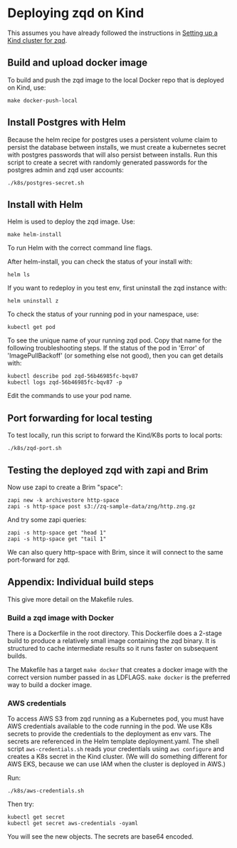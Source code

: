 # Deploying zqd on Kind

This assumes you have already followed the instructions in [Setting up a Kind cluster for zqd](kind-setup.md).

## Build and upload docker image
To build and push the zqd image to the local Docker repo that is deployed on Kind, use:
```
make docker-push-local
```

## Install Postgres with Helm

Because the helm recipe for postgres uses a persistent volume claim to persist
the database between installs, we must create a kubernetes secret with postgres
passwords that will also persist between installs. Run this script to create
a secret with randomly generated passwords for the postgres admin and zqd user
accounts:

```
./k8s/postgres-secret.sh
```

## Install with Helm
Helm is used to deploy the zqd image. Use:
```
make helm-install
```
To run Helm with the correct command line flags.

After helm-install, you can check the status of your install with:
```
helm ls
```
If you want to redeploy in you test env, first uninstall the zqd instance with:
```
helm uninstall z
```
To check the status of your running pod in your namespace, use:
```
kubectl get pod
```
To see the unique name of your running zqd pod. Copy that name for the following troubleshooting steps. If the status of the pod in 'Error' of 'ImagePullBackoff' (or something else not good), then you can get details with:
```
kubectl describe pod zqd-56b46985fc-bqv87
kubectl logs zqd-56b46985fc-bqv87 -p
```
Edit the commands to use your pod name.

## Port forwarding for local testing
To test locally, run this script to forward the Kind/K8s ports to local ports:
```
./k8s/zqd-port.sh
```

## Testing the deployed zqd with zapi and Brim
Now use zapi to create a Brim "space":
```
zapi new -k archivestore http-space
zapi -s http-space post s3://zq-sample-data/zng/http.zng.gz
```
And try some zapi queries:
```
zapi -s http-space get "head 1"
zapi -s http-space get "tail 1"
```

We can also query http-space with Brim, since it will connect to the same port-forward for zqd.

## Appendix: Individual build steps

This give more detail on the Makefile rules.

### Build a zqd image with Docker
There is a Dockerfile in the root directory. This Dockerfile does a 2-stage build to produce a relatively small image containing the zqd binary. It is structured to cache intermediate results so it runs faster on subsequent builds.

The Makefile has a target `make docker` that creates a docker image with the correct version number passed in as LDFLAGS. `make docker` is the preferred way to build a docker image.

### AWS credentials

To access AWS S3 from zqd running as a Kubernetes pod, you must have AWS credentials available to the code running in the pod. We use K8s secrets to provide the credentials to the deployment as env vars. The secrets are referenced in the Helm template deployment.yaml. The shell script `aws-credentials.sh` reads your credentials using `aws configure` and creates a K8s secret in the Kind cluster. (We will do something different for AWS EKS, because we can use IAM when the cluster is deployed in AWS.)

Run:
```
./k8s/aws-credentials.sh
```
Then try:
```
kubectl get secret
kubectl get secret aws-credentials -oyaml
```
You will see the new objects. The secrets are base64 encoded.



